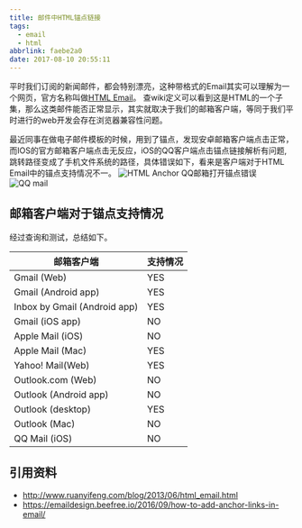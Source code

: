 ```yaml
---
title: 邮件中HTML锚点链接
tags:
  - email
  - html
abbrlink: faebe2a0
date: 2017-08-10 20:55:11
---
```

> 
平时我们订阅的新闻邮件，都会特别漂亮，这种带格式的Email其实可以理解为一个网页，官方名称叫做[HTML Email](https://en.wikipedia.org/wiki/HTML_email)。
查wiki定义可以看到这是HTML的一个子集，那么这类邮件能否正常显示，其实就取决于我们的邮箱客户端，等同于我们平时进行的web开发会存在浏览器兼容性问题。

最近同事在做电子邮件模板的时候，用到了锚点，发现安卓邮箱客户端点击正常，而IOS的官方邮箱客户端点击无反应，iOS的QQ客户端点击锚点链接解析有问题,跳转路径变成了手机文件系统的路径，具体错误如下，看来是客户端对于HTML Email中的锚点支持情况不一。
![HTML Anchor](http://or0g12e5e.bkt.clouddn.com/blog/2017-08-10-133346.jpg)
QQ邮箱打开锚点错误
![QQ mail](http://or0g12e5e.bkt.clouddn.com/blog/2017-08-10-135235.jpg)
## 邮箱客户端对于锚点支持情况
经过查询和测试，总结如下。

邮箱客户端 | 支持情况
---- | ---
Gmail (Web) | YES
Gmail (Android app) |  YES
Inbox by Gmail (Android app) | YES 
Gmail (iOS app) | NO
Apple Mail (iOS) | NO
Apple Mail (Mac) | YES
Yahoo! Mail(Web) | YES
Outlook.com (Web) | NO
Outlook (Android app) |	NO
Outlook (desktop) | YES
Outlook (Mac) | NO
QQ Mail (iOS) | NO

## 引用资料
+ http://www.ruanyifeng.com/blog/2013/06/html_email.html
+ https://emaildesign.beefree.io/2016/09/how-to-add-anchor-links-in-email/
